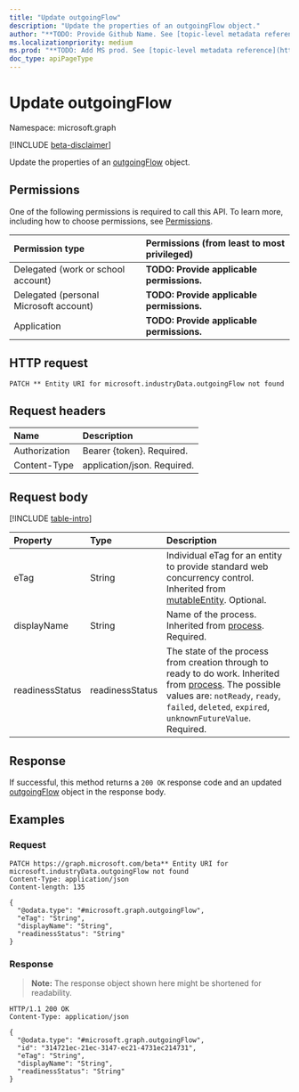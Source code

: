 ```yaml
---
title: "Update outgoingFlow"
description: "Update the properties of an outgoingFlow object."
author: "**TODO: Provide Github Name. See [topic-level metadata reference](https://msgo.azurewebsites.net/add/document/guidelines/metadata.html#topic-level-metadata)**"
ms.localizationpriority: medium
ms.prod: "**TODO: Add MS prod. See [topic-level metadata reference](https://msgo.azurewebsites.net/add/document/guidelines/metadata.html#topic-level-metadata)**"
doc_type: apiPageType
---
```


# Update outgoingFlow
Namespace: microsoft.graph

[!INCLUDE [beta-disclaimer](../../includes/beta-disclaimer.md)]

Update the properties of an [outgoingFlow](../resources/outgoingflow.md) object.

## Permissions
One of the following permissions is required to call this API. To learn more, including how to choose permissions, see [Permissions](/graph/permissions-reference).

|Permission type|Permissions (from least to most privileged)|
|:---|:---|
|Delegated (work or school account)|**TODO: Provide applicable permissions.**|
|Delegated (personal Microsoft account)|**TODO: Provide applicable permissions.**|
|Application|**TODO: Provide applicable permissions.**|

## HTTP request

<!-- {
  "blockType": "ignored"
}
-->
``` http
PATCH ** Entity URI for microsoft.industryData.outgoingFlow not found
```

## Request headers
|Name|Description|
|:---|:---|
|Authorization|Bearer {token}. Required.|
|Content-Type|application/json. Required.|

## Request body
[!INCLUDE [table-intro](../../includes/update-property-table-intro.md)]


|Property|Type|Description|
|:---|:---|:---|
|eTag|String|Individual eTag for an entity to provide standard web concurrency control. Inherited from [mutableEntity](../resources/mutableentity.md). Optional.|
|displayName|String|Name of the process. Inherited from [process](../resources/process.md). Required.|
|readinessStatus|readinessStatus|The state of the process from creation through to ready to do work. Inherited from [process](../resources/process.md). The possible values are: `notReady`, `ready`, `failed`, `deleted`, `expired`, `unknownFutureValue`. Required.|



## Response

If successful, this method returns a `200 OK` response code and an updated [outgoingFlow](../resources/outgoingflow.md) object in the response body.

## Examples

### Request
<!-- {
  "blockType": "request",
  "name": "update_outgoingflow"
}
-->
``` http
PATCH https://graph.microsoft.com/beta** Entity URI for microsoft.industryData.outgoingFlow not found
Content-Type: application/json
Content-length: 135

{
  "@odata.type": "#microsoft.graph.outgoingFlow",
  "eTag": "String",
  "displayName": "String",
  "readinessStatus": "String"
}
```


### Response
>**Note:** The response object shown here might be shortened for readability.
<!-- {
  "blockType": "response",
  "truncated": true
}
-->
``` http
HTTP/1.1 200 OK
Content-Type: application/json

{
  "@odata.type": "#microsoft.graph.outgoingFlow",
  "id": "314721ec-21ec-3147-ec21-4731ec214731",
  "eTag": "String",
  "displayName": "String",
  "readinessStatus": "String"
}
```

